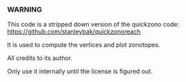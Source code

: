 ### WARNING

This code is a stripped down version of the quickzono code:
https://github.com/stanleybak/quickzonoreach

It is used to compute the vertices and plot zonotopes.

All credits to its author.

Only use it internally until the license is figured out.